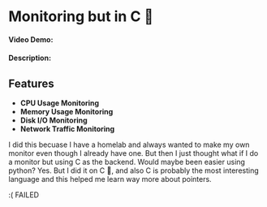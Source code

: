 # Monitoring but in C 🗿
#### Video Demo:  <URL HERE>
#### Description:
## Features

- **CPU Usage Monitoring**
- **Memory Usage Monitoring**
- **Disk I/O Monitoring**
- **Network Traffic Monitoring**

I did this becuase I have a homelab and always wanted to make my own monitor even though I already have one.
But then I just thought what if I do a monitor but using C as the backend. Would maybe been easier using python? Yes.
But I did it on C 🗿, and also C is probably the most interesting language and this helped me learn way more about pointers.


:( FAILED
